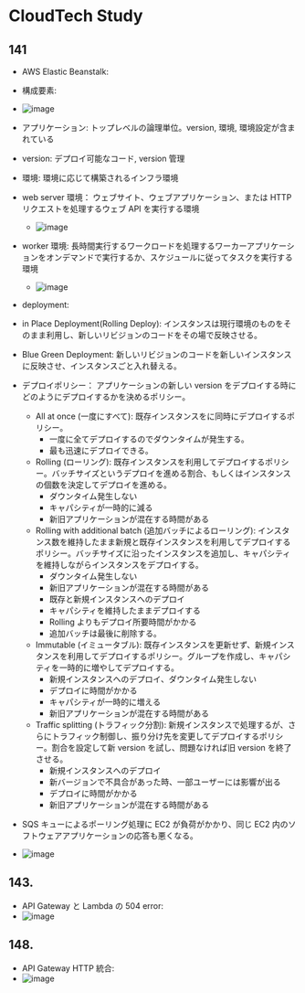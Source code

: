 # CloudTech Study

## 141

- AWS Elastic Beanstalk:
- 構成要素:
- ![image](https://github.com/yoshikikasama/network-and-server/assets/61643054/83ca91bd-2654-4f48-a9f3-2f36c536f1ae)
- アプリケーション: トップレベルの論理単位。version, 環境, 環境設定が含まれている
- version: デプロイ可能なコード, version 管理
- 環境: 環境に応じて構築されるインフラ環境
- web server 環境： ウェブサイト、ウェブアプリケーション、または HTTP リクエストを処理するウェブ API を実行する環境
  - ![image](https://github.com/yoshikikasama/network-and-server/assets/61643054/9d35538c-1c71-4f02-8685-577782baac2e)
- worker 環境: 長時間実行するワークロードを処理するワーカーアプリケーションをオンデマンドで実行するか、スケジュールに従ってタスクを実行する環境
  - ![image](https://github.com/yoshikikasama/network-and-server/assets/61643054/c6a6b30d-dc83-41ad-abff-d0b46fdbc58b)
- deployment:
- in Place Deployment(Rolling Deploy): インスタンスは現行環境のものをそのまま利用し、新しいリビジョンのコードをその場で反映させる。
- Blue Green Deployment: 新しいリビジョンのコードを新しいインスタンスに反映させ、インスタンスごと入れ替える。
- デプロイポリシー： アプリケーションの新しい version をデプロイする時にどのようにデプロイするかを決めるポリシー。

  - All at once (一度にすべて): 既存インスタンスをに同時にデプロイするポリシー。
    - 一度に全てデプロイするのでダウンタイムが発生する。
    - 最も迅速にデプロイできる。
  - Rolling (ローリング): 既存インスタンスを利用してデプロイするポリシー。バッチサイズというデプロイを進める割合、もしくはインスタンスの個数を決定してデプロイを進める。
    - ダウンタイム発生しない
    - キャパシティが一時的に減る
    - 新旧アプリケーションが混在する時間がある
  - Rolling with additional batch (追加バッチによるローリング): インスタンス数を維持したまま新規と既存インスタンスを利用してデプロイするポリシー。バッチサイズに沿ったインスタンスを追加し、キャパシティを維持しながらインスタンスをデプロイする。
    - ダウンタイム発生しない
    - 新旧アプリケーションが混在する時間がある
    - 既存と新規インスタンスへのデプロイ
    - キャパシティを維持したままデプロイする
    - Rolling よりもデプロイ所要時間がかかる
    - 追加バッチは最後に削除する。
  - Immutable (イミュータブル): 既存インスタンスを更新せず、新規インスタンスを利用してデプロイするポリシー。グループを作成し、キャパシティを一時的に増やしてデプロイする。
    - 新規インスタンスへのデプロイ、ダウンタイム発生しない
    - デプロイに時間がかかる
    - キャパシティが一時的に増える
    - 新旧アプリケーションが混在する時間がある
  - Traffic splitting (トラフィック分割): 新規インスタンスで処理するが、さらにトラフィック制御し、振り分け先を変更してデプロイするポリシー。割合を設定して新 version を試し、問題なければ旧 version を終了させる。
    - 新規インスタンスへのデプロイ
    - 新バージョンで不具合があった時、一部ユーザーには影響が出る
    - デプロイに時間がかかる
    - 新旧アプリケーションが混在する時間がある

- SQS キューによるポーリング処理に EC2 が負荷がかかり、同じ EC2 内のソフトウェアアプリケーションの応答も悪くなる。
- ![image](https://github.com/yoshikikasama/network-and-server/assets/61643054/21a9820a-09f9-425e-92d8-4102a0b2fcd4)

## 143.

- API Gateway と Lambda の 504 error:
- ![image](https://github.com/yoshikikasama/network-and-server/assets/61643054/a5637603-ad7a-4894-8624-9d128e815b7a)

## 148.

- API Gateway HTTP 統合:
- ![image](https://github.com/yoshikikasama/network-and-server/assets/61643054/96b9d535-a1e5-4c9a-acfb-660fadcc5426)
